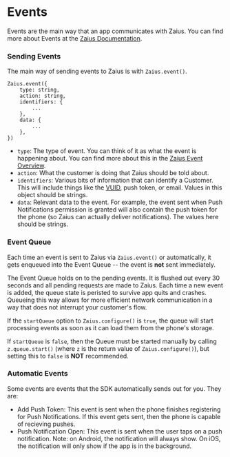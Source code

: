 # Events

Events are the main way that an app communicates with Zaius. You can find more about Events at the [Zaius Documentation](https://developer.zaius.com/core-concepts/overview/events).

### Sending Events

The main way of sending events to Zaius is with `Zaius.event()`.

```text
Zaius.event({
    type: string,
    action: string,
    identifiers: {
        ...
    },
    data: {
        ...
    },
})
```

* `type`: The type of event. You can think of it as what the event is happening about. You can find more about this in the [Zaius Event Overview](https://developer.zaius.com/core-concepts/overview/events).
* `action`: What the customer is doing that Zaius should be told about.
* `identifiers`: Various bits of information that can identify a Customer. This will include things like the [VUID](customers.md), push token, or email. Values in this object should be strings.
* `data`: Relevant data to the event. For example, the event sent when Push Notifications permission is granted will also contain the push token for the phone \(so Zaius can actually deliver notifications\). The values here should be strings.

### Event Queue

Each time an event is sent to Zaius via `Zaius.event()` or automatically, it gets enqueued into the Event Queue -- the event is **not** sent immediately.

The Event Queue holds on to the pending events. It is flushed out every 30 seconds and all pending requests are made to Zaius. Each time a new event is added, the queue state is peristed to survive app quits and crashes. Queueing this way allows for more efficient network communication in a way that does not interrupt your customer's flow.

If the `startQueue` option to `Zaius.configure()` is `true`, the queue will start processing events as soon as it can load them from the phone's storage.

If `startQueue` is `false`, then the Queue must be started manually by calling `z.queue.start()` \(where `z` is the return value of `Zaius.configure()`\), but setting this to `false` is **NOT** recommended.

### Automatic Events

Some events are events that the SDK automatically sends out for you. They are:

* Add Push Token: This event is sent when the phone finishes registering for Push Notifications. If this event gets sent, then the phone is capable of recieving pushes.
* Push Notification Open: This event is sent when the user taps on a push notification. Note: on Android, the notification will always show. On iOS, the notification will only show if the app is in the background.

